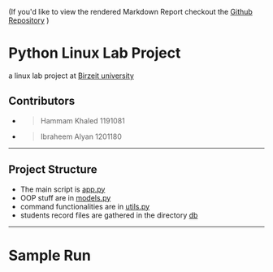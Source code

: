 
(If you'd like to view the rendered Markdown Report checkout the [Github Repository](https://github.com/hammamProg/Linux-Python-project) )

# Python Linux Lab Project
a linux lab project at [Birzeit university](https://www.birzeit.edu/en/content/encs3130-linux-laboratory)

## Contributors

* > Hammam Khaled     1191081
* > Ibraheem Alyan    1201180

---------------------------

## Project Structure

* The main script is [app.py](app.py)
* OOP stuff are in [models.py](models.py)
* command functionalities are in [utils.py](utils.py)
* students record files are gathered in the directory [db](db)

---------------------------


# Sample Run

<!-- ### File existance check
![](img/file_existance.png)

### Exit
![](img/exit.png)

## Menu Commands

----------------------------

#### Add Contact
![](img/add_new_contact.png)

----------------------------

#### List contacts based on first name
![](img/list_base_1.png)

#### List contacts based on last name
![](img/list_base_2.png)

----------------------------

#### Search for Contact
![](img/search.png)

----------------------------

#### Edit Contact
![](img/update.png)

----------------------------

#### Delete Contact
![](img/delete.png) -->
